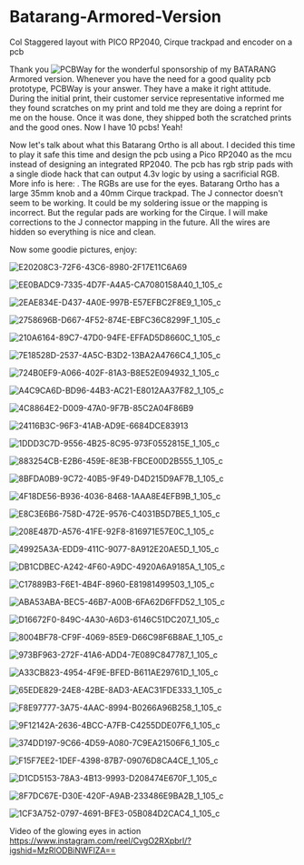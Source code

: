 # Batarang-Armored-Version
Col Staggered layout with PICO RP2040, Cirque trackpad and encoder on a pcb

Thank you ![PCBWay](https://github.com/protieusz/Batarang-Ortho-Version/assets/118025702/763206bb-8e9e-418b-881e-c3810f5d1d4f) for the wonderful sponsorship of my BATARANG Armored version. Whenever you have the need for a good quality pcb prototype, PCBWay is your answer.  They have a make it right attitude. During the initial print, their customer service representative informed me they found scratches on my print and told me they are doing a reprint for me on the house.  Once it was done, they shipped both the scratched prints and the good ones.  Now I have 10 pcbs! Yeah! 

Now let's talk about what this Batarang Ortho is all about.  I decided this time to play it safe this time and design the pcb using a Pico RP2040 as the mcu instead of designing an integrated RP2040.  The pcb has rgb strip pads with a single diode hack that can output 4.3v logic by using a sacrificial RGB. More info is here: [](https://hackaday.com/2017/01/20/cheating-at-5v-ws2812-control-to-use-a-3-3v-data-line/) . The RGBs are use for the eyes.  Batarang Ortho has a large 35mm knob and a 40mm Cirque trackpad.  The J connector doesn't seem to be working.  It could be my soldering issue or the mapping is incorrect. But the regular pads are working for the Cirque.  I will make corrections to the J connector mapping in the future.  All the wires are hidden so everything is nice and clean.

Now some goodie pictures, enjoy:

![E20208C3-72F6-43C6-8980-2F17E11C6A69](https://github.com/protieusz/Batarang-Ortho-Version/assets/118025702/0587e6cc-d00f-42a7-8192-444bda27bdd5)

![EE0BADC9-7335-4D7F-A4A5-CA7080158A40_1_105_c](https://github.com/protieusz/Batarang-Ortho-Version/assets/118025702/1d74d04d-6445-45e5-ad8a-bb9b49cc5106)

![2EAE834E-D437-4A0E-997B-E57EFBC2F8E9_1_105_c](https://github.com/protieusz/Batarang-Ortho-Version/assets/118025702/f8db8af7-2474-496e-8440-2db3d192dacc)

![2758696B-D667-4F52-874E-EBFC36C8299F_1_105_c](https://github.com/protieusz/Batarang-Ortho-Version/assets/118025702/1f5b0b3e-1bee-4b28-ab7c-a4595212c836)

![210A6164-89C7-47D0-94FE-EFFAD5D8660C_1_105_c](https://github.com/protieusz/Batarang-Ortho-Version/assets/118025702/ec5796e5-3352-4817-aae9-76d52f0bfa89)

![7E18528D-2537-4A5C-B3D2-13BA2A4766C4_1_105_c](https://github.com/protieusz/Batarang-Ortho-Version/assets/118025702/bf0fa988-2cfd-4f76-b8ff-4d46068b8331)

![724B0EF9-A066-402F-81A3-B8E52E094932_1_105_c](https://github.com/protieusz/Batarang-Ortho-Version/assets/118025702/68b71144-0319-4d56-9813-5fc056a30b78)

![A4C9CA6D-BD96-44B3-AC21-E8012AA37F82_1_105_c](https://github.com/protieusz/Batarang-Ortho-Version/assets/118025702/a267eead-c6d5-4049-9e83-4ab17033cadf)

![4C8864E2-D009-47A0-9F7B-85C2A04F86B9](https://github.com/protieusz/Batarang-Ortho-Version/assets/118025702/1df40610-ffa1-4a82-8950-0dfe6b593b66)

![24116B3C-96F3-41AB-AD9E-6684DCE83913](https://github.com/protieusz/Batarang-Ortho-Version/assets/118025702/7fdda97d-21bf-4a5e-83e8-e3c20f3cfc37)

![1DDD3C7D-9556-4B25-8C95-973F0552815E_1_105_c](https://github.com/protieusz/Batarang-Ortho-Version/assets/118025702/0a672e55-b8dd-45cb-b85a-1fe3bc73a7b5)

![883254CB-E2B6-459E-8E3B-FBCE00D2B555_1_105_c](https://github.com/protieusz/Batarang-Ortho-Version/assets/118025702/783584de-fbfd-44a4-b668-680697ed6b8e)

![8BFDA0B9-9C72-40B5-9F49-D4D215D9AF7B_1_105_c](https://github.com/protieusz/Batarang-Ortho-Version/assets/118025702/f8547985-7357-47b9-a5a8-a1ade72eb781)

![4F18DE56-B936-4036-8468-1AAA8E4EFB9B_1_105_c](https://github.com/protieusz/Batarang-Ortho-Version/assets/118025702/d1c55015-859f-41f7-bbcb-ffaba27cfbf1)

![E8C3E6B6-758D-472E-9576-C4031B5D7BE5_1_105_c](https://github.com/protieusz/Batarang-Ortho-Version/assets/118025702/56bdc8ef-859b-4d4f-8991-07aba87a74d3)

![208E487D-A576-41FE-92F8-816971E57E0C_1_105_c](https://github.com/protieusz/Batarang-Ortho-Version/assets/118025702/fb5611b2-1e8d-4b00-8a4c-ca7656390165)

![49925A3A-EDD9-411C-9077-8A912E20AE5D_1_105_c](https://github.com/protieusz/Batarang-Ortho-Version/assets/118025702/31b7cdf6-d128-4386-a456-cc83dfc486e8)

![DB1CDBEC-A242-4F60-A9DC-4920A6A9185A_1_105_c](https://github.com/protieusz/Batarang-Ortho-Version/assets/118025702/b14dd316-200d-4ee6-9ed7-d3945dc57bcb)

![C17889B3-F6E1-4B4F-8960-E81981499503_1_105_c](https://github.com/protieusz/Batarang-Ortho-Version/assets/118025702/0d5dd47b-666a-4b5c-b5c3-37d49a020485)

![ABA53ABA-BEC5-46B7-A00B-6FA62D6FFD52_1_105_c](https://github.com/protieusz/Batarang-Ortho-Version/assets/118025702/622e16fa-7a3d-431e-933c-abb7ca0e70ea)

![D16672F0-849C-4A30-A6D3-6146C51DC207_1_105_c](https://github.com/protieusz/Batarang-Ortho-Version/assets/118025702/e9f7c5ae-4d97-4840-aaee-c456b6905771)

![8004BF78-CF9F-4069-85E9-D66C98F6B8AE_1_105_c](https://github.com/protieusz/Batarang-Ortho-Version/assets/118025702/36818c7b-7c81-4a49-92d1-3db7ef75bedd)

![973BF963-272F-41A6-ADD4-7E089C847787_1_105_c](https://github.com/protieusz/Batarang-Ortho-Version/assets/118025702/289ddef0-47ae-4e2d-926f-a9b9a9240c83)

![A33CB823-4954-4F9E-BFED-B611AE29761D_1_105_c](https://github.com/protieusz/Batarang-Ortho-Version/assets/118025702/2b7b93f4-4bdd-45df-b56c-7257772113c0)

![65EDE829-24E8-42BE-8AD3-AEAC31FDE333_1_105_c](https://github.com/protieusz/Batarang-Ortho-Version/assets/118025702/5b725f19-d657-4644-8884-ab922009b842)

![F8E97777-3A75-4AAC-8994-B0266A96B258_1_105_c](https://github.com/protieusz/Batarang-Ortho-Version/assets/118025702/d90f8b6b-1e97-4175-81ff-058816389ad9)

![9F12142A-2636-4BCC-A7FB-C4255DDE07F6_1_105_c](https://github.com/protieusz/Batarang-Ortho-Version/assets/118025702/e9be8cfc-f5bd-4154-ab91-666364e5cfa9)

![374DD197-9C66-4D59-A080-7C9EA21506F6_1_105_c](https://github.com/protieusz/Batarang-Ortho-Version/assets/118025702/cc3de944-4949-49c8-b5e3-5aa5d048ada0)

![F15F7EE2-1DEF-4398-87B7-09076D8CA4CE_1_105_c](https://github.com/protieusz/Batarang-Ortho-Version/assets/118025702/65492a19-acf6-470c-8602-719786fbf7af)

![D1CD5153-78A3-4B13-9993-D208474E670F_1_105_c](https://github.com/protieusz/Batarang-Ortho-Version/assets/118025702/8b2ab821-be6d-444e-b13e-8697b723b2ee)

![8F7DC67E-D30E-420F-A9AB-233486E9BA2B_1_105_c](https://github.com/protieusz/Batarang-Ortho-Version/assets/118025702/4cea34ac-dbb5-4ccb-a290-012d75569086)

![1CF3A752-0797-4691-BFE3-05B084D2CAC4_1_105_c](https://github.com/protieusz/Batarang-Ortho-Version/assets/118025702/0001c68f-c773-4159-bb6d-992ee27a84ff)

Video of the glowing eyes in action
https://www.instagram.com/reel/CvgO2RXpbrl/?igshid=MzRlODBiNWFlZA==
